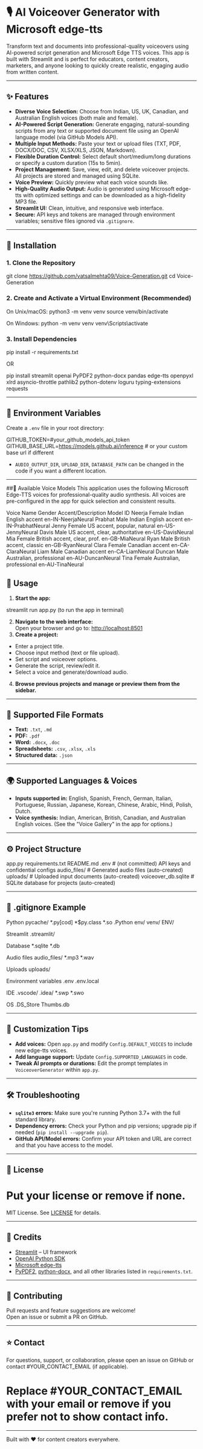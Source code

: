 # 🎙️ AI Voiceover Generator with Microsoft edge-tts

Transform text and documents into professional-quality voiceovers using AI-powered script generation and Microsoft Edge TTS voices. This app is built with Streamlit and is perfect for educators, content creators, marketers, and anyone looking to quickly create realistic, engaging audio from written content.

---

## ✨ Features

- **Diverse Voice Selection:** Choose from Indian, US, UK, Canadian, and Australian English voices (both male and female).
- **AI-Powered Script Generation:** Generate engaging, natural-sounding scripts from any text or supported document file using an OpenAI language model (via GitHub Models API).
- **Multiple Input Methods:** Paste your text or upload files (TXT, PDF, DOCX/DOC, CSV, XLSX/XLS, JSON, Markdown).
- **Flexible Duration Control:** Select default short/medium/long durations or specify a custom duration (15s to 5min).
- **Project Management:** Save, view, edit, and delete voiceover projects. All projects are stored and managed using SQLite.
- **Voice Preview:** Quickly preview what each voice sounds like.
- **High-Quality Audio Output:** Audio is generated using Microsoft edge-tts with optimized settings and can be downloaded as a high-fidelity MP3 file.
- **Streamlit UI:** Clean, intuitive, and responsive web interface.
- **Secure:** API keys and tokens are managed through environment variables; sensitive files ignored via `.gitignore`.

---

## 🚀 Installation

### 1. Clone the Repository

git clone https://github.com/vatsalmehta09/Voice-Generation.git
cd Voice-Generation

### 2. Create and Activate a Virtual Environment (Recommended)

On Unix/macOS:
python3 -m venv venv
source venv/bin/activate

On Windows:
python -m venv venv
venv\Scripts\activate


### 3. Install Dependencies

pip install -r requirements.txt

OR

pip install streamlit openai PyPDF2 python-docx pandas edge-tts openpyxl xlrd asyncio-throttle pathlib2 python-dotenv loguru typing-extensions requests


---

## 🔑 Environment Variables

Create a `.env` file in your root directory:

GITHUB_TOKEN=#your_github_models_api_token
GITHUB_BASE_URL=https://models.github.ai/inference # or your custom base url if different


- `AUDIO_OUTPUT_DIR`, `UPLOAD_DIR`, `DATABASE_PATH` can be changed in the code if you want a different location.

---
##🎤 Available Voice Models
This application uses the following Microsoft Edge-TTS voices for professional-quality audio synthesis. All voices are pre-configured in the app for quick selection and consistent results.

Voice Name	Gender	Accent/Description	Model ID
Neerja	Female	Indian English accent	en-IN-NeerjaNeural
Prabhat	Male	Indian English accent	en-IN-PrabhatNeural
Jenny	Female	US accent, popular, natural	en-US-JennyNeural
Davis	Male	US accent, clear, authoritative	en-US-DavisNeural
Mia	Female	British accent, clear, prof.	en-GB-MiaNeural
Ryan	Male	British accent, classic	en-GB-RyanNeural
Clara	Female	Canadian accent	en-CA-ClaraNeural
Liam	Male	Canadian accent	en-CA-LiamNeural
Duncan	Male	Australian, professional	en-AU-DuncanNeural
Tina	Female	Australian, professional	en-AU-TinaNeural


## 🏃 Usage

1. **Start the app:**

streamlit run app.py (to run the app in terminal)

2. **Navigate to the web interface:**  
Open your browser and go to: [http://localhost:8501](http://localhost:8501)
3. **Create a project:**  
- Enter a project title.
- Choose input method (text or file upload).
- Set script and voiceover options.
- Generate the script, review/edit it.
- Select a voice and generate/download audio.
4. **Browse previous projects and manage or preview them from the sidebar.**

---

## 📂 Supported File Formats

- **Text:** `.txt`, `.md`
- **PDF:** `.pdf`
- **Word:** `.docx`, `.doc`
- **Spreadsheets:** `.csv`, `.xlsx`, `.xls`
- **Structured data:** `.json`

---

## 🌍 Supported Languages & Voices

- **Inputs supported in:** English, Spanish, French, German, Italian, Portuguese, Russian, Japanese, Korean, Chinese, Arabic, Hindi, Polish, Dutch.
- **Voice synthesis:** Indian, American, British, Canadian, and Australian English voices. (See the "Voice Gallery" in the app for options.)

---

## ⚙️ Project Structure

app.py
requirements.txt
README.md
.env # (not committed) API keys and confidential configs
audio_files/ # Generated audio files (auto-created)
uploads/ # Uploaded input documents (auto-created)
voiceover_db.sqlite # SQLite database for projects (auto-created)


---

## 🛑 .gitignore Example

Python
pycache/
*.py[cod]
*$py.class
*.so
.Python
env/
venv/
ENV/

Streamlit
.streamlit/

Database
*.sqlite
*.db

Audio files
audio_files/
*.mp3
*.wav

Uploads
uploads/

Environment variables
.env
.env.local

IDE
.vscode/
.idea/
*.swp
*.swo

OS
.DS_Store
Thumbs.db

---

## 📝 Customization Tips

- **Add voices:** Open `app.py` and modify `Config.DEFAULT_VOICES` to include new edge-tts voices.
- **Add language support:** Update `Config.SUPPORTED_LANGUAGES` in code.
- **Tweak AI prompts or durations:** Edit the prompt templates in `VoiceoverGenerator` within `app.py`.

---

## 🛠️ Troubleshooting

- **`sqlite3` errors:** Make sure you're running Python 3.7+ with the full standard library.
- **Dependency errors:** Check your Python and pip versions; upgrade pip if needed (`pip install --upgrade pip`).
- **GitHub API/Model errors:** Confirm your API token and URL are correct and that you have access to the model.

---

## 📄 License

# Put your license or remove if none.
MIT License. See [LICENSE](LICENSE) for details.

---

## 🙏 Credits

- [Streamlit](https://streamlit.io/) – UI framework
- [OpenAI Python SDK](https://github.com/openai/openai-python)
- [Microsoft edge-tts](https://github.com/ranyelhousieny/edge-tts)
- [PyPDF2](https://github.com/py-pdf/PyPDF2), [python-docx](https://github.com/python-openxml/python-docx), and all other libraries listed in `requirements.txt`.

---

## 🤝 Contributing

Pull requests and feature suggestions are welcome!  
Open an issue or submit a PR on GitHub.

---

## ⭐ Contact

For questions, support, or collaboration, please open an issue on GitHub or contact #YOUR_CONTACT_EMAIL (if applicable).
# Replace #YOUR_CONTACT_EMAIL with your email or remove if you prefer not to show contact info.

---

Built with ❤️ for content creators everywhere.
